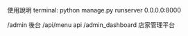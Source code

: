 使用說明
terminal: python manage.py runserver 0.0.0.0:8000

/admin 後台
/api/menu api
/admin_dashboard 店家管理平台
